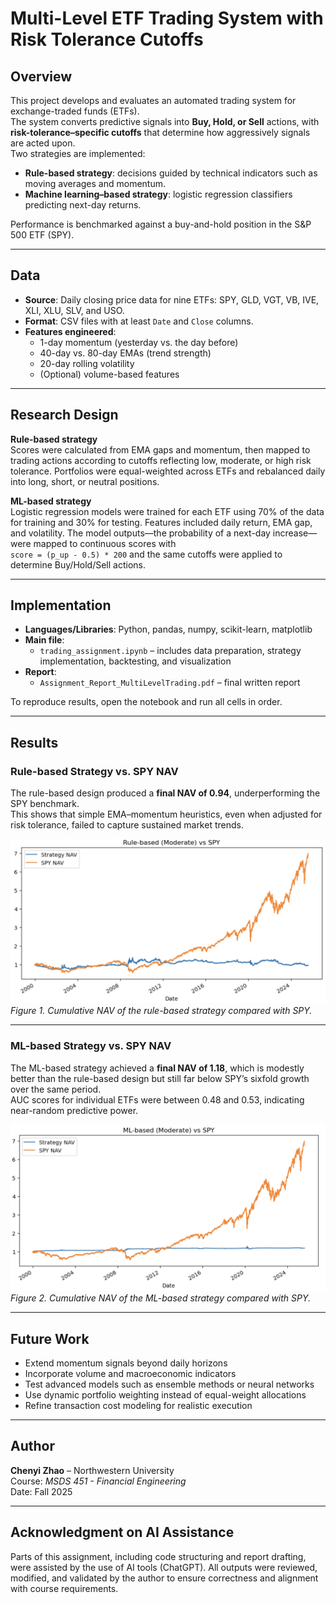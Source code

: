 # Multi-Level ETF Trading System with Risk Tolerance Cutoffs

## Overview
This project develops and evaluates an automated trading system for exchange-traded funds (ETFs).  
The system converts predictive signals into **Buy, Hold, or Sell** actions, with **risk-tolerance–specific cutoffs** that determine how aggressively signals are acted upon.  
Two strategies are implemented:

- **Rule-based strategy**: decisions guided by technical indicators such as moving averages and momentum.  
- **Machine learning–based strategy**: logistic regression classifiers predicting next-day returns.  

Performance is benchmarked against a buy-and-hold position in the S&P 500 ETF (SPY).

---

## Data
- **Source**: Daily closing price data for nine ETFs: SPY, GLD, VGT, VB, IVE, XLI, XLU, SLV, and USO.  
- **Format**: CSV files with at least `Date` and `Close` columns.  
- **Features engineered**:
  - 1-day momentum (yesterday vs. the day before)  
  - 40-day vs. 80-day EMAs (trend strength)  
  - 20-day rolling volatility  
  - (Optional) volume-based features  

---

## Research Design
**Rule-based strategy**  
Scores were calculated from EMA gaps and momentum, then mapped to trading actions according to cutoffs reflecting low, moderate, or high risk tolerance. Portfolios were equal-weighted across ETFs and rebalanced daily into long, short, or neutral positions.  

**ML-based strategy**  
Logistic regression models were trained for each ETF using 70% of the data for training and 30% for testing. Features included daily return, EMA gap, and volatility. The model outputs—the probability of a next-day increase—were mapped to continuous scores with  
`score = (p_up - 0.5) * 200`
and the same cutoffs were applied to determine Buy/Hold/Sell actions.  

---
## Implementation
- **Languages/Libraries**: Python, pandas, numpy, scikit-learn, matplotlib  
- **Main file**:  
  - `trading_assignment.ipynb` – includes data preparation, strategy implementation, backtesting, and visualization  
- **Report**:  
  - `Assignment_Report_MultiLevelTrading.pdf` – final written report  

To reproduce results, open the notebook and run all cells in order.

---

## Results

### Rule-based Strategy vs. SPY NAV
The rule-based design produced a **final NAV of 0.94**, underperforming the SPY benchmark.  
This shows that simple EMA–momentum heuristics, even when adjusted for risk tolerance, failed to capture sustained market trends.  

![Rule-based vs SPY](images/figure1_rule_vs_spy.png)  
*Figure 1. Cumulative NAV of the rule-based strategy compared with SPY.*  

---

### ML-based Strategy vs. SPY NAV
The ML-based strategy achieved a **final NAV of 1.18**, which is modestly better than the rule-based design but still far below SPY’s sixfold growth over the same period.  
AUC scores for individual ETFs were between 0.48 and 0.53, indicating near-random predictive power.  

![ML-based vs SPY](images/figure2_ml_vs_spy.png)  
*Figure 2. Cumulative NAV of the ML-based strategy compared with SPY.*  

---

## Future Work
- Extend momentum signals beyond daily horizons  
- Incorporate volume and macroeconomic indicators  
- Test advanced models such as ensemble methods or neural networks  
- Use dynamic portfolio weighting instead of equal-weight allocations  
- Refine transaction cost modeling for realistic execution  

---

## Author
**Chenyi Zhao** – Northwestern University  
Course: *MSDS 451 - Financial Engineering*  
Date: Fall 2025

---
## Acknowledgment on AI Assistance
Parts of this assignment, including code structuring and report drafting, were assisted by the use of AI tools (ChatGPT). All outputs were reviewed, modified, and validated by the author to ensure correctness and alignment with course requirements.

